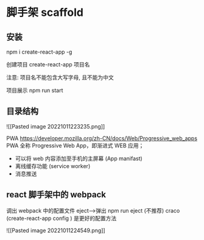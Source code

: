 # 脚手架 scaffold
## 安装
npm i create-react-app -g

创建项目
create-react-app 项目名

注意: 项目名不能包含大写字母, 且不能为中文

项目展示
npm run start

## 目录结构
![[Pasted image 20221011223235.png]]

PWA
https://developer.mozilla.org/zh-CN/docs/Web/Progressive_web_apps
PWA 全称 Progressive Web App，即渐进式 WEB 应用；

- 可以将 web 内容添加至手机的主屏幕 (App manifast)
- 离线缓存功能 (service worker)
- 消息推送

## react 脚手架中的 webpack
调出 webpack 中的配置文件
eject-->弹出
npm run eject (不推荐)
craco (create-react-app config ) 是更好的配置方法

![[Pasted image 20221011224549.png]]
